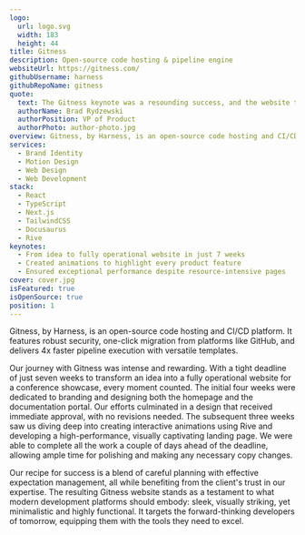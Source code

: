 ```yaml
---
logo:
  url: logo.svg
  width: 183
  height: 44
title: Gitness
description: Open-source code hosting & pipeline engine
websiteUrl: https://gitness.com/
githubUsername: harness
githubRepoName: gitness
quote:
  text: The Gitness keynote was a resounding success, and the website turned out to be absolutely incredible. Our CEO, along with the entire team, is thoroughly impressed with the quality of work delivered. Many thanks to the Pixel Point team for their enormous efforts! We look forward to further collaboration!
  authorName: Brad Rydzewski
  authorPosition: VP of Product
  authorPhoto: author-photo.jpg
overview: Gitness, by Harness, is an open-source code hosting and CI/CD platform. It features robust security, one-click migration from platforms like GitHub, and delivers 4x faster pipeline execution with versatile templates.
services:
  - Brand Identity
  - Motion Design
  - Web Design
  - Web Development
stack:
  - React
  - TypeScript
  - Next.js
  - TailwindCSS
  - Docusaurus
  - Rive
keynotes:
  - From idea to fully operational website in just 7 weeks
  - Created animations to highlight every product feature
  - Ensured exceptional performance despite resource-intensive pages
cover: cover.jpg
isFeatured: true
isOpenSource: true
position: 1
---
```


Gitness, by Harness, is an open-source code hosting and CI/CD platform. It features robust security, one-click migration from platforms like GitHub, and delivers 4x faster pipeline execution with versatile templates.

Our journey with Gitness was intense and rewarding. With a tight deadline of just seven weeks to transform an idea into a fully operational website for a conference showcase, every moment counted. The initial four weeks were dedicated to branding and designing both the homepage and the documentation portal. Our efforts culminated in a design that received immediate approval, with no revisions needed. The subsequent three weeks saw us diving deep into creating interactive animations using Rive and developing a high-performance, visually captivating landing page. We were able to complete all the work a couple of days ahead of the deadline, allowing ample time for polishing and making any necessary copy changes.

Our recipe for success is a blend of careful planning with effective expectation management, all while benefiting from the client's trust in our expertise. The resulting Gitness website stands as a testament to what modern development platforms should embody: sleek, visually striking, yet minimalistic and highly functional. It targets the forward-thinking developers of tomorrow, equipping them with the tools they need to excel.
